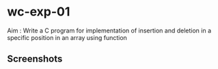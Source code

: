 # wc-exp-01
Aim : Write a C program for implementation of insertion and deletion in a specific position in  an array using function

## Screenshots
